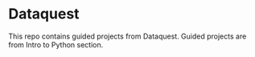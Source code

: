 # Dataquest
This repo contains guided projects from Dataquest.
Guided projects are from Intro to Python section.

